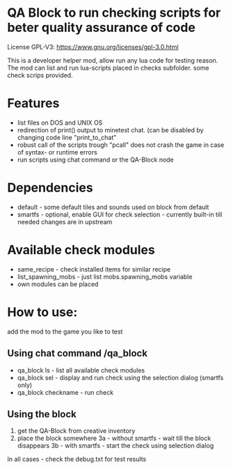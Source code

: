 QA Block to run checking scripts for beter quality assurance of code
=======

License GPL-V3: https://www.gnu.org/licenses/gpl-3.0.html

This is a developer helper mod, allow run any lua code for testing reason. The mod can list and run lua-scripts placed in checks subfolder. some check scrips provided.

# Features
- list files on DOS and UNIX OS
- redirection of print() output to minetest chat. (can be disabled by changing code line "print_to_chat"
- robust call of the scripts trough "pcall" does not crash the game in case of syntax- or runtime errors
- run scripts using chat command or the QA-Block node

# Dependencies
- default - some default tiles and sounds used on block from default
- smartfs - optional, enable GUI for check selection - currently built-in till needed changes are in upstream

# Available check modules
- same_recipe - check installed items for similar recipe
- list_spawning_mobs - just list mobs.spawning_mobs variable
- own modules can be placed

# How to use:
add the mod to the game you like to test

## Using chat command /qa_block
- qa_block ls - list all available check modules
- qa_block sel - display and run check using the selection dialog (smartfs only)
- qa_block checkname - run check

## Using the block
1. get the QA-Block from creative inventory
2. place the block somewhere
3a - without smartfs - wait till the block disappears
3b - with smartfs - start the check using selection dialog

In all cases - check the debug.txt for test results
